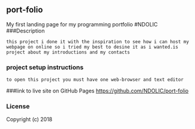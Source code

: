 ## port-folio
My first  landing page for my programming portfolio
#NDOLIC
###Description
```
this project i done it with the inspiration to see how i can host my webpage on online so i tried my best to desine it as i wanted.is project about my introductions and my contacts
```
### project setup instructions
```
to open this project you must have one web-browser and text editor
```

###link to live site on GitHub Pages
https://github.com/NDOLIC/port-folio

### License

Copyright (c) 2018 
  
